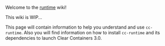 Welcome to the [runtime](https://github.com/clearcontainers/runtime) wiki!

This wiki is WIP...

This page will contain information to help you understand and use `cc-runtime`.
Also you will find information on how to install `cc-runtime` and its dependencies to launch Clear Containers 3.0. 
